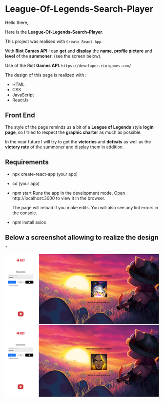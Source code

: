 # League-Of-Legends-Search-Player

Hello there,

Here is the **League-Of-Legends-Search-Player**. 

This project was realised with ```Create React App```.

With **Riot Games API** I can **get** and **display** the **name**, **profile picture** and **level** of the **summoner**.
(see the screen below).

Use of the Riot **Games API**. ```https://developer.riotgames.com/```

The design of this page is realized with :

* HTML
* CSS
* JavaScript
* ReactJs

## Front End

The style of the page reminds us a bit of a **League of Legends** style **login page**, so I tried to respect the **graphic charter** as much as possible.

In the near future I will try to get the **victories** and **defeats** as well as the **victory rate** of the summoner and display them in addition.

## Requirements

* npx create-react-app (your app)
* cd (your app)
* npm start
    Runs the app in the development mode.
    Open http://localhost:3000 to view it in the browser.

    The page will reload if you make edits.
    You will also see any lint errors in the console.
* npm install axios

## Below a screenshot allowing to realize the design .

![](./src/lol1.png)
![](./src/lol2.png)